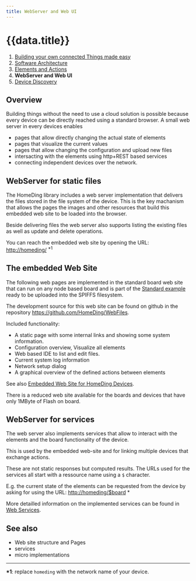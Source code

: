 ```yaml
---
title: WebServer and Web UI
---
```


# {{data.title}}

1. [Building your own connected Things made easy](/concepts/paper01.md)
2. [Software Architecture](/concepts/paper02.md)
3. [Elements and Actions](/concepts/paper03.md)
4. **WebServer and Web UI**
5. [Device Discovery](/concepts/paper05.md)


## Overview 

Building things without the need to use a cloud solution is possible because every device can be directly reached using a standard browser.
A small web server in every devices enables

* pages that allow directly changing the actual state of elements
* pages that visualize the current values
* pages that allow changing the configuration and upload new files
* intersacting with the elements using http+REST based services
* connecting independent devices over the network.


## WebServer for static files

The HomeDing library includes a web server implementation that delivers the files stored in the file system of the device.
This is the key machanism that allows the pages the images and other resources that build this embedded web site to be loaded into the browser.

Beside delivering files the web server also supports listing the existing files as well as update and delete operations.

You can reach the embedded web site by opening the URL: <http://homeding/> <sup>\*1</sup>


## The embedded Web Site

The following web pages are implemented in the standard board web site
that can run on any node based board and is part of the [Standard example](/examples/standard.md) ready to be uploaded into the SPIFFS filesystem.

The development source for this web site can be found on github in the repository <https://github.com/HomeDing/WebFiles>.

Included functionality:

* A static page with some internal links and showing some system information.
* Configuration overview, Visualize all elements
* Web based IDE to list and edit files.
* Current system log information
* Network setup dialog
* A graphical overview of the defined actions between elements 

See also
[Embedded Web Site for HomeDing Devices](/website.md).

There is a reduced web site available for the boards and devices that have only 1MByte of Flash on board.


## WebServer for services

The web server also implements services that allow to interact with the elements and the board functionality of the device.

This is used by the embedded web-site and for linking multiple devices that exchange actions.

These are not static responses but computed results. The URLs used for the services all start with a ressource name using a `$` character.

E.g. the current state of the elements can be requested from the device by asking for using the URL: <http://homeding/$board> \*

More detailled information on the implemented services can be found in [Web Services](/webservices.md).


## See also

* Web site structure and Pages
* services
* micro implementations

---

**\*1**: replace `homeding` with the network name of your device.